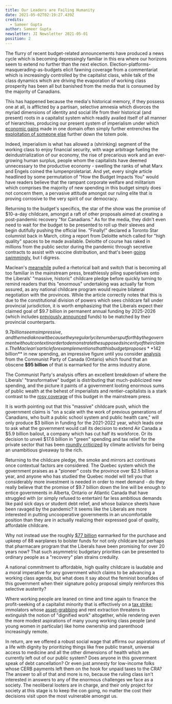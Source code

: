 ```yaml
---
title: Our Leaders are Failing Humanity
date: 2021-05-02T02:19:27.439Z
credits:
  - Sameer Gupta
author: Sameer Gupta
newsletter: JI Newsletter 2021-05-01
position: 2
---
```

The flurry of recent budget-related announcements have produced a news cycle which is becoming depressingly familiar in this era where our horizons seem to extend no further than the next election. Election-platforms-masquerading-as-budgets elicit fawning coverage from a commentariat which is increasingly controlled by the capitalist class, while talk of the class dynamics which are driving the evaporation of working class prosperity has been all but banished from the media that is consumed by the majority of Canadians. 

This has happened because the media's historical memory, if they possess one at all, is afflicted by a partisan, selective amnesia which divorces the myriad dimensions of identity and social life from their historical (and present) roots in a capitalist system which readily availed itself of all manner of hierarchies, producing our present system of imperialism under which [economic gains](https://www.un.org/development/desa/pd/sites/www.un.org.development.desa.pd/files/unpd_egm_200203_backgroundpaper_female_labour-force_participation_lim.pdf) made in one domain often simply further entrenches the [exploitation of someone else](https://www.un.org/development/desa/pd/sites/www.un.org.development.desa.pd/files/unpd_egm_200203_backgroundpaper_female_labour-force_participation_lim.pdf) further down the totem pole. 

Indeed, imperialism is what has allowed a (shrinking) segment of the working class to enjoy financial security, with wage arbitrage fueling the deindustrialization of our economy, the rise of precarious work and an ever-growing human surplus, people whom the capitalists have deemed unnecessary to the productive economy - swelling the ranks of what Marx and Engels coined the lumpenproletariat. And yet, every single article headlined by some permutation of "How the Budget Impacts You" would have readers believe that the rampant corporate welfare and militarism which comprises the majority of new spending in this budget simply does not concern them, a pervasive attitude amongst our ruling elite that is proving corrosive to the very spirit of our democracy.

Returning to the budget's specifics, the star of the show was the promise of $10-a-day childcare, amongst a raft of other proposals aimed at creating a post-pandemic recovery "for Canadians." As for the media, they didn't even need to wait for the budget to be presented to roll up their sleeves and begin dutifully pushing the official line. "Finally!" declared a Toronto Star columnist back in March, citing a report from Deloitte which called for "high quality" spaces to be made available. Deloitte of course has raked in millions from the public sector during the pandemic through secretive contracts to assist with vaccine distribution, and that's been [going](https://globalnews.ca/news/7467955/alberta-health-contact-tracing-app-covid-19-cases/) [swimmingly](https://ca.movies.yahoo.com/us-paid-deloitte-44-million-121100117.html?guccounter=1), but I digress. 

Maclean's [meanwhile](https://www.macleans.ca/politics/ottawa/budget-2021-the-liberals-massive-historic-very-costly-bet-on-childcare/) pulled a rhetorical bait and switch that is becoming all too familiar in the mainstream press, breathlessly piling superlatives onto the Liberals' "massive, historic" childcare pledge before quickly turning to remind readers that this "enormous" undertaking was actually far from assured, as any national childcare program  would require bilateral negotiation with the provinces. While the article correctly notes that this is due to the constitutional division of powers which sees childcare fall under provincial jurisdiction, it is worth emphasizing that the Liberals expect their claimed goal of $9.7 billion in permanent annual funding by 2025-2026 (which includes [previously announced](https://www.chatelaine.com/news/federal-budget-2017-child-care/) funds) to be matched by their provincial counterparts.

$9.7 billion seems impressive, and the media know it because they regularly cite numbers put forth by the government without context in order to demonstrate the supposed sincerity of their claims. The Maclean's article for example mentions that this budget proposes **$142 billion** in new spending, an impressive figure until you consider [analysis](https://communist-party.ca/budget-2021-funding-for-corporate-profit-and-militarism-paid-by-the-working-class/) from the Communist Party of Canada (Ontario) which found that an obscene **$95 billion** of that is earmarked for the arms industry alone. 

The Communist Party's analysis offers an excellent breakdown of where the Liberals' "transformative" budget is distributing that much-publicized new spending, and the picture it paints of a government looting enormous sums of public wealth at the behest of imperialists and rentier-capitalists is a stark contrast to the [rosy coverage](https://www.chatelaine.com/news/federal-budget-2021/) of this budget in the mainstream press. 

It is worth pointing out that this "massive" childcare push, which the government claims is "on a scale with the work of previous generations of Canadians, who built a public school system and public health care," will only produce $3 billion in funding for the 2021-2022 year, which leads one to ask what the government would call its decision to extend Air Canada a $5.9 billion bailout, a company which has cut half its workforce. Or its decision to unveil $17.6 billion in "green" spending and tax relief for the private sector that has been [roundly criticized](https://theconversation.com/earth-day-2021-canadas-latest-budget-falls-dangerously-short-on-climate-action-159103) by climate activists for being an unambitious giveaway to the rich.  

Returning to the childcare pledge, the smoke and mirrors act continues once contextual factors are considered. The Quebec system which the government praises as a "pioneer" costs the province over $2.5 billion a year, and anyone who has studied the Quebec model will tell you that considerably more investment is needed in order to meet demand - do they really believe that the promise of $9.7 billion down the line will be enough to entice governments in Alberta, Ontario or Atlantic Canada that have struggled with (or simply refused to entertain) far less ambitious demands like paid sick days or student debt relief, and whose balance sheets have been ravaged by the pandemic? It seems like the Liberals are more interested in putting uncooperative governments in an uncomfortable position than they are in actually realizing their expressed goal of quality, affordable childcare. 

Why not instead use the roughly [$77 billion](https://www.wellandtribune.ca/opinion/contributors/2021/04/26/should-canada-spend-77-billion-on-new-fighter-jets.html) earmarked for the purchase and upkeep of 88 warplanes to bolster funds for not only childcare but perhaps that pharmacare program that the Liberals have been promising for over 20 years now? That such asymmetric budgetary priorities can be presented to ordinary people as a "recovery" plan strains credulity.  

A national commitment to affordable, high quality childcare is laudable and a moral imperative for any government which claims to be advancing a working class agenda, but what does it say about the feminist bonafides of this government when their signature policy proposal simply reinforces this selective austerity? 

Where working people are leaned on time and time again to finance the profit-seeking of a capitalist minority that is effectively on a [tax strike](https://www.taxfairness.ca/sites/default/files/resource/canadian_for_tax_fairness_-_billionaires_report_2020_final.pdf); immolators whose [asset-grabbing](https://www.nakedcapitalism.com/2020/12/polarization-then-a-crash-michael-hudson-on-the-rentier-economy.html) and rent extraction threatens to extinguish the notion of "dignified work" altogether, while rendering even the more modest aspirations of many young working class people (and young women in particular) like home ownership and parenthood increasingly remote. 

In return, are we offered a robust social wage that affirms our aspirations of a life with dignity by prioritizing things like free public transit, universal access to medicine and all the other dimensions of health which are currently left out of our public system? Does anyone in this government speak of debt cancellation? Or even just amnesty for low-income folks whose CERB payments left them on the hook for unpaid taxes to the CRA? The answer to all of that and more is no, because the ruling class isn't interested in answers to any of the enormous challenges we face as a society. The neoliberal looters are in charge, and their only project for society at this stage is to keep the con going, no matter the cost their decisions visit upon the most vulnerable amongst us.